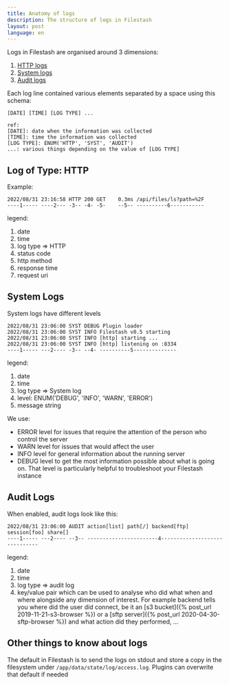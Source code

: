 ```yaml
---
title: Anatomy of logs
description: The structure of logs in Filestash
layout: post
language: en
---
```


Logs in Filestash are organised around 3 dimensions:
1. [HTTP logs](#log-of-type-http)
2. [System logs](#system-logs)
3. [Audit logs](#audit-logs)

Each log line contained various elements separated by a space using this schema:
```
[DATE] [TIME] [LOG TYPE] ...

ref:
[DATE]: date when the information was collected
[TIME]: time the information was collected
[LOG TYPE]: ENUM('HTTP', 'SYST', 'AUDIT')
...: various things depending on the value of [LOG TYPE]
```

## Log of Type: HTTP
Example:
```
2022/08/31 23:16:58 HTTP 200 GET    0.3ms /api/files/ls?path=%2F
----1----- ----2--- -3-- -4- -5-    --5-- ----------6-----------
```

legend:
1. date
2. time
3. log type => HTTP
4. status code
5. http method
6. response time
7. request uri

## System Logs

System logs have different levels
```
2022/08/31 23:06:00 SYST DEBUG Plugin loader
2022/08/31 23:06:00 SYST INFO Filestash v0.5 starting
2022/08/31 23:06:00 SYST INFO [http] starting ...
2022/08/31 23:06:00 SYST INFO [http] listening on :8334
----1----- ---2---- -3-- --4- ----------5--------------
```

legend:
1. date
2. time
3. log type => System log
4. level: ENUM('DEBUG', 'INFO', 'WARN', 'ERROR')
5. message string

We use:
- ERROR level for issues that require the attention of the person who control the server
- WARN level for issues that would affect the user
- INFO level for general information about the running server
- DEBUG level to get the most information possible about what is going on. That level is particularly helpful to troubleshoot your Filestash instance

## Audit Logs

When enabled, audit logs look like this:
```
2022/08/31 23:06:00 AUDIT action[list] path[/] backend[ftp] session[foo] share[]
----1----- ---2---- --3-- -----------------------4------------------------------
```

legend:
1. date
2. time
3. log type => audit log
4. key/value pair which can be used to analyse who did what when and where alongside any dimension of interest. For example backend tells you where did the user did connect, be it an [s3 bucket]({% post_url 2019-11-21-s3-browser %}) or a [sftp server]({% post_url 2020-04-30-sftp-browser %}) and what action did they performed, ...


## Other things to know about logs

The default in Filestash is to send the logs on stdout and store a copy in the filesystem under `/app/data/state/log/access.log`. Plugins can overwrite that default if needed
